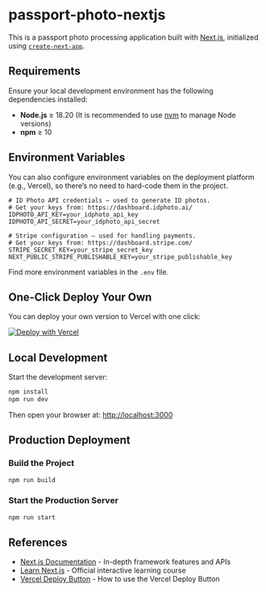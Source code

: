 # passport-photo-nextjs

This is a passport photo processing application built with [Next.js](https://nextjs.org), initialized using [`create-next-app`](https://nextjs.org/docs/app/api-reference/cli/create-next-app).

## Requirements

Ensure your local development environment has the following dependencies installed:

- **Node.js** ≥ 18.20 (It is recommended to use [nvm](https://github.com/nvm-sh/nvm) to manage Node versions)
- **npm** ≥ 10

## Environment Variables

You can also configure environment variables on the deployment platform (e.g., Vercel), so there’s no need to hard-code them in the project.

```env
# ID Photo API credentials — used to generate ID photos.
# Get your keys from: https://dashboard.idphoto.ai/
IDPHOTO_API_KEY=your_idphoto_api_key
IDPHOTO_API_SECRET=your_idphoto_api_secret

# Stripe configuration — used for handling payments.
# Get your keys from: https://dashboard.stripe.com/
STRIPE_SECRET_KEY=your_stripe_secret_key
NEXT_PUBLIC_STRIPE_PUBLISHABLE_KEY=your_stripe_publishable_key
```

Find more environment variables in the `.env` file.

## One-Click Deploy Your Own

You can deploy your own version to Vercel with one click:

[![Deploy with Vercel](https://vercel.com/button)](https://vercel.com/new/clone?repository-url=https%3A%2F%2Fgithub.com%2Fprodonly%2Fpassport-photo-nextjs&env=IDPHOTO_API_KEY,IDPHOTO_API_SECRET,NEXT_PUBLIC_STRIPE_PUBLISHABLE_KEY,STRIPE_SECRET_KEY&project-name=passport-photo-nextjs&repository-name=passport-photo-nextjs)

## Local Development

Start the development server:

```bash
npm install
npm run dev
```

Then open your browser at: [http://localhost:3000](http://localhost:3000)

## Production Deployment

### Build the Project

```bash
npm run build
```

### Start the Production Server

```bash
npm run start
```

## References

- [Next.js Documentation](https://nextjs.org/docs) - In-depth framework features and APIs
- [Learn Next.js](https://nextjs.org/learn) - Official interactive learning course
- [Vercel Deploy Button](https://vercel.com/docs/deploy-button) - How to use the Vercel Deploy Button
